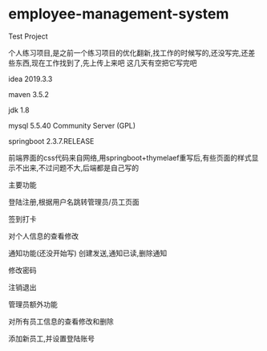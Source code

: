# employee-management-system
Test Project


个人练习项目,是之前一个练习项目的优化翻新,找工作的时候写的,还没写完,还差些东西,现在工作找到了,先上传上来吧
这几天有空把它写完吧


idea 2019.3.3

maven 3.5.2

jdk 1.8

mysql 5.5.40  Community Server (GPL)

springboot 2.3.7.RELEASE


前端界面的css代码来自网络,用springboot+thymelaef重写后,有些页面的样式显示不出来,不过问题不大,后端都是自己写的


主要功能

登陆注册,根据用户名跳转管理员/员工页面

签到打卡

对个人信息的查看修改

通知功能(还没开始写) 创建发送,通知已读,删除通知

修改密码

注销退出

管理员额外功能

对所有员工信息的查看修改和删除

添加新员工,并设置登陆账号
